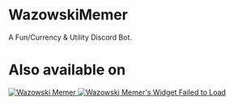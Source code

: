 # WazowskiMemer
A Fun/Currency &amp; Utility Discord Bot.

# Also available on

<a href="https://top.gg/bot/757307068943302776">
    <img src="https://top.gg/api/widget/757307068943302776.svg" alt="Wazowski Memer" />
</a>

<a href="https://botsfordiscord.com/bots/757307068943302776" >
            <img src="https://botsfordiscord.com/api/bot/757307068943302776/widget" title="Visit Wazowski Memer listed on Bots for Discord!" alt="Wazowski Memer's Widget Failed to Load" /></a>
